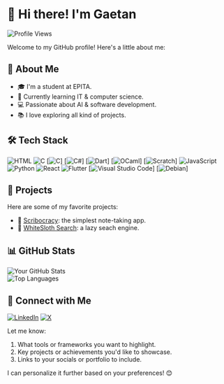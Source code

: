 # 👋 Hi there! I'm Gaetan

![Profile Views](https://komarev.com/ghpvc/?username=gaetanslrt&color=blue)  

Welcome to my GitHub profile! Here's a little about me:  

## 🌟 About Me
- 🎓 I'm a student at EPITA.
- 🌱 Currently learning IT & computer science.
- 💻 Passionate about AI & software development.
- 📚 I love exploring all kind of projects.

## 🛠️ Tech Stack
![HTML](https://img.shields.io/badge/-HTML5-F7DF1E?logo=HTML5&logoColor=black&style=flat-square)
![C](https://img.shields.io/badge/-HTML5-F7DF1E?logo=HTML5&logoColor=black&style=flat-square)
[![C](https://img.shields.io/badge/C-00599C?logo=c&logoColor=white)]
[![C#](https://custom-icon-badges.demolab.com/badge/C%23-%23239120.svg?logo=cshrp&logoColor=white)]
[![Dart](https://img.shields.io/badge/Dart-%230175C2.svg?logo=dart&logoColor=white)]
[![OCaml](https://img.shields.io/badge/OCaml-EC6813?logo=ocaml&logoColor=fff)]
[![Scratch](https://img.shields.io/badge/Scratch-4D97FF?logo=scratch&logoColor=fff)]
![JavaScript](https://img.shields.io/badge/-JavaScript-F7DF1E?logo=javascript&logoColor=black&style=flat-square)
![Python](https://img.shields.io/badge/-Python-3776AB?logo=python&logoColor=white&style=flat-square)
![React](https://img.shields.io/badge/-React-61DAFB?logo=react&logoColor=black&style=flat-square)
![Flutter](https://img.shields.io/badge/-Flutter-61DAFB?logo=flutter&logoColor=black&style=flat-square)
[![Visual Studio Code](https://custom-icon-badges.demolab.com/badge/Visual%20Studio%20Code-0078d7.svg?logo=vsc&logoColor=white)]
[![Debian](https://img.shields.io/badge/Debian-A81D33?logo=debian&logoColor=fff)]


## 🚀 Projects
Here are some of my favorite projects:
- 🔗 [Scribocracy](https://www.scribocracy.com): the simplest note-taking app.
- 🔗 [WhiteSloth Search](https://github.com/gaetanslrt/whitesloth-search): a lazy seach engine.

## 📊 GitHub Stats
![Your GitHub Stats](https://github-readme-stats.vercel.app/api?username=gaetanslrt&show_icons=true&theme=radical)  
![Top Languages](https://github-readme-stats.vercel.app/api/top-langs/?username=gaetanslrt&layout=compact&theme=radical)  

## 🤝 Connect with Me
[![LinkedIn](https://img.shields.io/badge/-LinkedIn-0A66C2?logo=linkedin&logoColor=white&style=flat-square)](https://www.linkedin.com/in/gaetan-suillerot-294450327)
[![X](https://img.shields.io/badge/X-%23000000.svg?logo=X&logoColor=white)](https://x.com/GaetanSlrt)

Let me know:
1. What tools or frameworks you want to highlight.
2. Key projects or achievements you'd like to showcase.
3. Links to your socials or portfolio to include.

I can personalize it further based on your preferences! 😊
